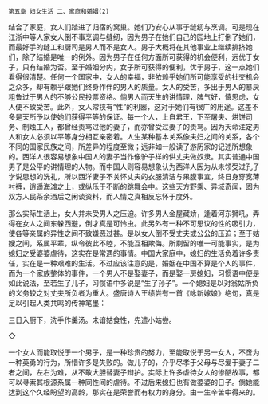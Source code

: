    第五章 妇女生活 二、家庭和婚姻(2) 

   结合了家庭，女人们踏进了归宿的窝巢。她们乃安心从事于缝纫与烹调。可是现在江浙中等人家女人倒不事烹调与缝纫，因为男子在她们自己的园地上打倒了她们，而最好手的缝工和厨司是男人而不是女人。男子大概将在其他事业上继续排挤她们，除了结婚是唯一的例外。因为男子在任何方面所可获得的机会便利，远优于女子，只有结婚为否。至于婚姻分内，女子所可获得的便利，优于男子，这一点她们看得很清楚。任何一个国家中，女人的幸福，非依赖乎她们所可能享受的社交机会之众多，却有赖乎跟她们终身作伴的男人的质量。女人的受苦，多出于男人的暴戾粗鲁过于男人的不够公民投票资格。倘男人而天生的讲情理，脾气好，慎思虑，女人便不致受苦。此外，女人常挟有“性”的利器，这对于她们有很广的用途。这差不多是天所予以使她们获得平等的保证。每一个人，上自君王，下至屠夫、烘饼司务、制烛工人，都曾经责骂过他的妻子，而亦曾受过妻子的责骂。因为天命注定男人和女人必须以平等身分相互亲密着。人生某种基本关系像夫妇之间的关系，各个不同的国家民族之间，所差异的程度至微；远非如一般读了游历家的记述所想象的。西洋人很容易想象中国人的妻子当作像驴子样的供丈夫做奴隶。其实普通中国男子是公平的讲情理的人物。而中国人则容易想象认为西洋人因为从未领受过孔子学说思想的洗礼，所以西洋妻子不关怀丈夫的衣服清洁与果腹事宜，终日身穿宽薄衬裤，逍遥海滩之上，或纵乐于不断的跳舞会中。这些天方野乘、异域奇闻，固为双方人民茶余酒后之闲谈资料，而人情之真相反忘怀于度外。

   那么实际生活上，女人并未受男人之压迫。许多男人金屋藏娇，逢着河东狮吼，弄得在女人之间东躲西避，倒才真是可怜虫。此另外有一种不可思议的性的吸引力，使各等亲属的异性之间不致嫌恶过甚。是以女人倒不受丈夫或公公的压迫；至于姑嫂之间，系属平辈，纵令彼此不睦，不能互相欺侮。所剩留的唯一可能事实，是为媳妇之受婆婆虐待，这实在是常遇的事情。中国大家庭中，媳妇的生活负着许多责任，实在是一种艰难的生活。不过应该注意的是，婚姻在中国不算是个人的事件，而为一个家族整体的事件，一个男人不是娶妻子，而是娶一房媳妇，习惯语中便是如此说法，至若生了儿子，习惯语中多说是“生了孙子”。一个媳妇是以对翁姑所负的义务较之对丈夫所负者为重大。盛唐诗人王绩尝有一首《咏新嫁娘》绝句，真是足以引起人类共鸣的传神笔墨：

   三日入厨下，洗手作羹汤。未谙姑食性，先遣小姑尝。

   ◇

   一个女人而能取悦于一个男子，是一种珍贵的努力，至能取悦于另一女人，不啻为一种英勇的行为，所惜许多是失败的。做儿子的，介乎尽孝于父母与尽爱于妻子二者之间，左右为难，从不敢大胆替妻子辩护。实际上许多虐待女人的惨酷故事，都可以寻索其根源系属一种同性间的虐待。不过后来媳妇也有做婆婆的日子。倘她能达到这个久经盼望的高龄，那实在是荣誉而有权力的身分。由一生辛苦中得来的。

